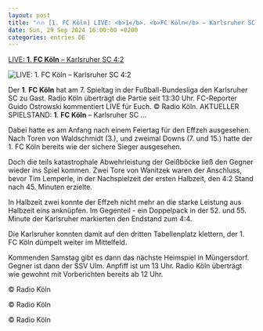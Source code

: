 ```yaml
---
layout: post
title: "🔥🔥 [1. FC Köln] LIVE: <b>1</b>. <b>FC Köln</b> – Karlsruher SC 4:2"
date: Sun, 29 Sep 2024 16:00:00 +0200
categories: entries DE
---
```

[LIVE: <b>1</b>. <b>FC Köln</b> – Karlsruher SC 4:2](https://www.radiokoeln.de/artikel/live-1-fc-koeln-karlsruher-sc-42-2117793.html)

![LIVE: <b>1</b>. <b>FC Köln</b> – Karlsruher SC 4:2](https://www.radiokoeln.de/externalimages/?source=png14/fc---karlsruhe.png&crop=675x0x2253x2253&resize=1200x1200&dt=202409291249230)

Der <b>1</b>. <b>FC Köln</b> hat am 7. Spieltag in der Fußball-Bundesliga den Karlsruher SC zu Gast. Radio Köln überträgt die Partie seit 13:30 Uhr. FC-Reporter Guido Ostrowski kommentiert LIVE für Euch. © Radio Köln. AKTUELLER SPIELSTAND: <b>1</b>. <b>FC Köln</b> – Karlsruher SC ...

Dabei hatte es am Anfang nach einem Feiertag für den Effzeh ausgesehen. Nach Toren von Waldschmidt (3.), und zweimal Downs (7. und 15.) hatte der 1. FC Köln bereits wie der sichere Sieger ausgesehen.

Doch die teils katastrophale Abwehrleistung der Geißböcke ließ den Gegner wieder ins Spiel kommen. Zwei Tore von Wanitzek waren der Anschluss, bevor Tim Lemperle, in der Nachspielzeit der ersten Halbzeit, den 4:2 Stand nach 45. Minuten erzielte.

In Halbzeit zwei konnte der Effzeh nicht mehr an die starke Leistung aus Halbzeit eins anknüpfen. Im Gegenteil - ein Doppelpack in der 52. und 55. Minute der Karlsruher markierten den Endstand zum 4:4.

Die Karlsruher konnten damit auf den dritten Tabellenplatz klettern, der 1. FC Köln dümpelt weiter im Mittelfeld.





Kommenden Samstag gibt es dann das nächste Heimspiel in Müngersdorf. Gegner ist dann der SSV Ulm. Anpfiff ist um 13 Uhr. Radio Köln überträgt wie gewohnt mit Vorberichten bereits ab 12 Uhr.

© Radio Köln

© Radio Köln

© Radio Köln

